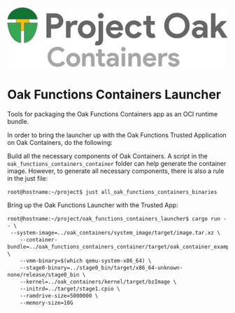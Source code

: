 <!-- Oak Logo Start -->
<!-- An HTML element is intentionally used since GitHub recommends this approach to handle different images in dark/light modes. Ref: https://docs.github.com/en/get-started/writing-on-github/getting-started-with-writing-and-formatting-on-github/basic-writing-and-formatting-syntax#specifying-the-theme-an-image-is-shown-to -->
<!-- markdownlint-disable-next-line MD033 -->
<h1><picture><source media="(prefers-color-scheme: dark)" srcset="/docs/oak-logo/svgs/oak-containers-negative-colour.svg?sanitize=true"><source media="(prefers-color-scheme: light)" srcset="/docs/oak-logo/svgs/oak-containers.svg?sanitize=true"><img alt="Project Oak Containers Logo" src="/docs/oak-logo/svgs/oak-containers.svg?sanitize=true"></picture></h1>
<!-- Oak Logo End -->

# Oak Functions Containers Launcher

Tools for packaging the Oak Functions Containers app as an OCI runtime bundle.

In order to bring the launcher up with the Oak Functions Trusted Application on
Oak Containers, do the following:

Build all the necessary components of Oak Containers. A script in the
`oak_functions_containers_container` folder can help generate the container
image. However, to generate all necessary components, there is also a rule in
the just file:

```console
root@hostname:~/project$ just all_oak_functions_containers_binaries
```

Bring up the Oak Functions Launcher with the Trusted App:

```console
root@hostname:~/project/oak_functions_containers_launcher$ cargo run -- \
 --system-image=../oak_containers/system_image/target/image.tar.xz \
    --container-bundle=../oak_functions_containers_container/target/oak_container_example_oci_filesystem_bundle.tar \
    --vmm-binary=$(which qemu-system-x86_64) \
    --stage0-binary=../stage0_bin/target/x86_64-unknown-none/release/stage0_bin \
    --kernel=../oak_containers/kernel/target/bzImage \
    --initrd=../target/stage1.cpio \
    --ramdrive-size=5000000 \
    --memory-size=10G
```
